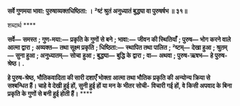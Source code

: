 **सर्वे गुणमया भावा: पुरुषाव्यक्तधिष्ठिता: ।** **²ष्टं श्रुतं अनुध्यातं बुद्ध्या वा पुरुषर्षभ ॥ ३१॥** 

शब्दार्थ **** 

**सर्वे—** **समस्त** **; गुण-मया:—** **प्रकृति के गुणों से बने** **; भावा:—** **जीवन की स्थितियाँ** **; पुरुष—** **भोग करने वाले आत्मा द्वारा** **;** **अव्यक्त—** **तथा सूक्ष्म प्रकृति** **; धिष्ठिता:—** **स्थापित तथा पालित** **; ²ष्टम्—** **देखा हुआ** **; श्रुतम्—** **सुना हुआ** **; अनुध्यातम्—** **सोचा** **हुआ** **; बुद्ध्या—** **बुद्धि के द्वारा** **; वा—** **अथवा** **; पुरुष-ऋषभ—** **हे पुरुष-श्रेष्ठ।** **.** 

**हे पुरुष-श्रेष्ठ, भौतिकवादिता की सारी दशाएँ भोक्ता आत्मा तथा भौतिक प्रकृति की** **अन्योन्य क्रिया से सश्बन्धित हैं। चाहे वे देखी हुई हों, सुनी हुई हों या मन के भीतर सोची-** **विचारी गई हों, वे किसी अपवाद के बिना प्रकृति के गुणों से बनी हुई होती हैं।** **** 
